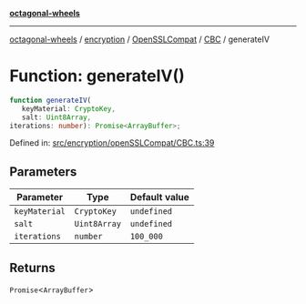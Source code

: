 [**octagonal-wheels**](../../../../README.md)

***

[octagonal-wheels](../../../../modules.md) / [encryption](../../../README.md) / [OpenSSLCompat](../../README.md) / [CBC](../README.md) / generateIV

# Function: generateIV()

```ts
function generateIV(
   keyMaterial: CryptoKey, 
   salt: Uint8Array, 
iterations: number): Promise<ArrayBuffer>;
```

Defined in: [src/encryption/openSSLCompat/CBC.ts:39](https://github.com/vrtmrz/octagonal-wheels/blob/main/src/encryption/openSSLCompat/CBC.ts#L39)

## Parameters

| Parameter | Type | Default value |
| ------ | ------ | ------ |
| `keyMaterial` | `CryptoKey` | `undefined` |
| `salt` | `Uint8Array` | `undefined` |
| `iterations` | `number` | `100_000` |

## Returns

`Promise`\<`ArrayBuffer`\>
